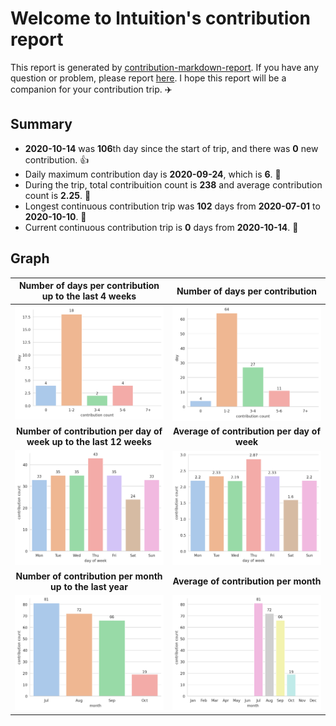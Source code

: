 # Welcome to lntuition's contribution report
This report is generated by [contribution-markdown-report](https://github.com/lntuition/contribution-markdown-report). If you have any question or problem, please report [here](https://github.com/lntuition/contribution-markdown-report/issues). I hope this report will be a companion for your contribution trip. :airplane:
## Summary
- **2020-10-14** was **106**th day since the start of trip, and there was **0** new contribution. :+1:
- Daily maximum contribution day is **2020-09-24**, which is **6**. :muscle:
- During the trip, total contribuition count is **238** and average contribution count is **2.25**. :clap:
- Longest continuous contribution trip was **102** days from **2020-07-01** to **2020-10-10**. :walking:
- Current continuous contribution trip is **0** days from **2020-10-14**. :running:
## Graph
| **Number of days per contribution up to the last 4 weeks** | **Number of days per contribution** |
|:--:|:--:|
| ![](asset/count_sum_recent.png) | ![](asset/count_sum_full.png) |
| **Number of contribution per day of week up to the last 12 weeks** | **Average of contribution per day of week** |
| ![](asset/dayofweek_sum_recent.png) | ![](asset/dayofweek_mean_full.png) |
| **Number of contribution per month up to the last year** | **Average of contribution per month** |
| ![](asset/month_sum_recent.png) | ![](asset/month_mean_full.png) |
